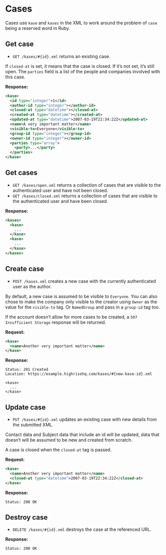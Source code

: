 Cases
=====

Cases use `kase` and `kases` in the XML to work around the problem of `case` being a reserved word in Ruby.


Get case
--------

* `GET /kases/#{id}.xml` returns an existing case.

If `closed-at` is set, it means that the case is closed. If it’s not set, it’s still open. The `parties` field is a list of the people and companies involved with this case.

**Response:**

``` xml
<kase>
  <id type="integer">1</id>
  <author-id type="integer"></author-id>
  <closed-at type="datetime"></closed-at>
  <created-at type="datetime"></created-at>
  <updated-at type="datetime">2007-03-19T22:34:22Z</updated-at>
  <name>A very important matter</name>
  <visible-to>Everyone</visible-to>
  <group-id type="integer"></group-id>
  <owner-id type="integer"></owner-id>
  <parties type="array">
    <party>...</party>
  </parties>
</kase>
```


Get cases
---------

* `GET /kases/open.xml` returns a collection of cases that are visible to the authenticated user and have not been closed.
* `GET /kases/closed.xml` returns a collection of cases that are visible to the authenticated user and have been closed.

**Response:**

``` xml
<kases>
  <kase>
    ...
  </kase>
  <kase>
    ...
  </kase>
</kases>
```


Create case
-----------

* `POST /kases.xml` creates a new case with the currently authenticated user as the author.

By default, a new case is assumed to be visible to `Everyone`. You can also chose to make the company only visible to the creator using `Owner` as the value for the `visible-to` tag. Or `NamedGroup` and pass in a `group-id` tag too.

If the account doesn’t allow for more cases to be created, a `507 Insufficient Storage` response will be returned.

**Request:**

``` xml
<kase>
  <name>Another very important matter</name>
</kase>
```

**Response:**

    Status: 201 Created
    Location: https://example.highrisehq.com/kases/#{new-kase-id}.xml

    <kase>
      ...
    </kase>


Update case
-----------

* `PUT /kases/#{id}.xml` updates an existing case with new details from the submitted XML.

Contact data and Subject data that include an id will be updated, data that doesn’t will be assumed to be new and created from scratch.

A case is closed when the `closed-at` tag is passed.

**Request:**

``` xml
<kase>
  <name>Another very important matter</name>
  <closed-at type="datetime">2007-03-19T22:34:22Z</closed-at>
</kase>
```

**Response:**

    Status: 200 OK


Destroy case
------------

* `DELETE /kases/#{id}.xml` destroys the case at the referenced URL.

**Response:**

    Status: 200 OK
